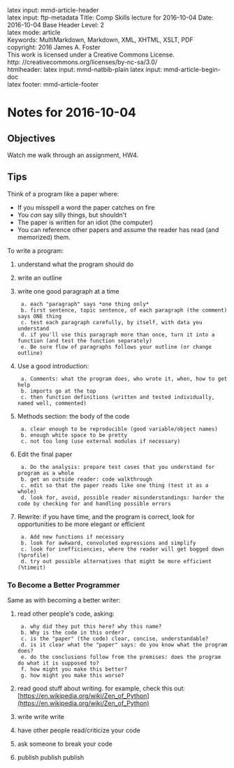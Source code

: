 latex input:	mmd-article-header  
latex input:	ftp-metadata 
Title:	Comp Skills lecture for 2016-10-04
Date:	2016-10-04
Base Header Level:	2  
latex mode:	article  
Keywords:	MultiMarkdown, Markdown, XML, XHTML, XSLT, PDF   
copyright:	2016 James A. Foster  
	This work is licensed under a Creative Commons License.  
	http:	//creativecommons.org/licenses/by-nc-sa/3.0/  
htmlheader:	<script type="text/javascript" src="http://cdn.mathjax.org/mathjax/latest/MathJax.js?config=TeX-AMS-MML_HTMLorMML"></script>
latex input:	mmd-natbib-plain
latex input:	mmd-article-begin-doc  
latex footer:	mmd-article-footer  

# Notes for 2016-10-04 #
## Objectives ##
Watch me walk through an assignment, HW4. 
## Tips ##
Think of a program like a paper where:

* If you misspell a word the paper catches on fire
* You *can* say silly things, but shouldn't
* The paper is written for an idiot (the computer)
* You can reference other papers and assume the reader has read (and memorized) them. 

To write a program:

1. understand what the program should do
2. write an outline
3. write one good paragraph at a time

		a. each "paragraph" says *one thing only*
		b. first sentence, topic sentence, of each paragraph (the comment) says ONE thing
		c. test each paragraph carefully, by itself, with data you understand
		d. if you'll use this paragraph more than once, turn it into a function (and test the function separately)
		e. Be sure flow of paragraphs follows your outline (or change outline)

4. Use a good introduction:

		a. Comments: what the program does, who wrote it, when, how to get help
		b. imports go at the top
		c. then function definitions (written and tested individually, named well, commented) 

5. Methods section: the body of the code

		a. clear enough to be reproducible (good variable/object names)
		b. enough white space to be pretty
		c. not too long (use external modules if necessary)

6. Edit the final paper 

		a. Do the analysis: prepare test cases that you understand for program as a whole
		b. get an outside reader: code walkthrough
		c. edit so that the paper reads like one thing (test it as a whole)
		d. look for, avoid, possible reader misunderstandings: harder the code by checking for and handling possible errors

7. Rewrite: if you have time, and the program is correct, look for opportunities to be more elegant or efficient

		a. Add new functions if necessary
		b. look for awkward, convoluted expressions and simplify 
		c. look for inefficiencies, where the reader will get bogged down (%profile)
		d. try out possible alternatives that might be more efficient (%timeit)

### To Become a Better Programmer ###

Same as with becoming a better writer:

1. read other people's code, asking:

		a. why did they put this here? why this name?
		b. Why is the code in this order?
		c. is the "paper" (the code) clear, concise, understandable?
		d. is it clear what the "paper" says: do you know what the program does?
		e. do the conclusions follow from the premises: does the program do what it is supposed to?
		f. how might you make this better?
		g. how might you make this worse?

2. read good stuff about writing. for example, check this out: [https://en.wikipedia.org/wiki/Zen_of_Python](https://en.wikipedia.org/wiki/Zen_of_Python)

2. write write write

3. have other people read/criticize your code

4. ask someone to break your code

3. publish publish publish